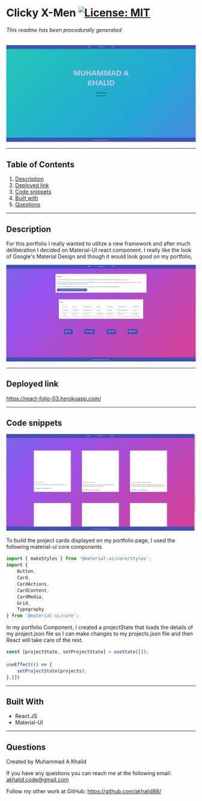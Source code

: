 # Clicky X-Men  [![License: MIT](https://img.shields.io/badge/License-MIT-yellow.svg)](https://opensource.org/licenses/MIT) 
###### This readme has been procedurally generated 
![Main](readme/home.png)

-----------------------
## Table of Contents
1. [Description](#description)
2. [Deployed link](#deployed-link)
3. [Code snippets](#code-snippets)
4. [Built with](#built-with)
5. [Questions](#questions)

-----------------------
## Description
For this portfolio I really wanted to utilize a new framework and after much deliberation I decided on Material-UI react component. I really like the look of Google's Material Design and though it would look good on my portfolio,

![Portfolio](readme/about.png)


-----------------------
## Deployed link
https://react-folio-03.herokuapp.com/

-----------------------
## Code snippets

![Folio](readme/portfolio.png)

To build the project cards displayed on my portfolio page, I used the following material-ui core components

```javascript
import { makeStyles } from '@material-ui/core/styles';
import {
	Button,
	Card,
	CardActions,
	CardContent,
	CardMedia,
	Grid,
	Typography
} from '@material-ui/core';
```

In my portfolio Component, I created a projectState that loads the details of my project.json file so I can make changes to my projects.json file and then React will take care of the rest. 

```javascript
const [projectState, setProjectState] = useState([]);

useEffect(() => {
	setProjectState(projects);
},[])
```

-----------------------
## Built With

- React.JS
- Material-UI

-----------------------
## Questions
Created by Muhammad A Khalid

If you have any questions you can reach me at the following email: [akhalid.code@gmail.com](mailto:akhalid.code@gmail.com)

Follow my other work at GitHub: https://github.com/akhalid88/
